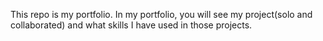 This repo is my portfolio. In my portfolio, you will see my project(solo and collaborated) and what skills I have used in those projects.
